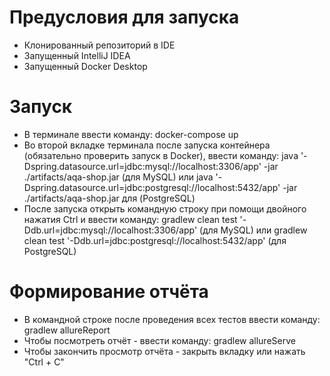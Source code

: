 # Предусловия для запуска
- Клонированный репозиторий в IDE
- Запущенный IntelliJ IDEA
- Запущенный Docker Desktop
# Запуск
- В терминале ввести команду: docker-compose up
- Во второй вкладке терминала после запуска контейнера (обязательно проверить запуск в Docker), ввести команду: java '-Dspring.datasource.url=jdbc:mysql://localhost:3306/app' -jar ./artifacts/aqa-shop.jar (для MySQL) или  java '-Dspring.datasource.url=jdbc:postgresql://localhost:5432/app' -jar ./artifacts/aqa-shop.jar
для (PostgreSQL)
- После запуска открыть командную строку при помощи двойного нажатия Ctrl и ввести команду: gradlew clean test '-Ddb.url=jdbc:mysql://localhost:3306/app' (для MySQL) или gradlew clean test '-Ddb.url=jdbc:postgresql://localhost:5432/app' (для PostgreSQL)
# Формирование отчёта
- В командной строке после проведения всех тестов ввести команду: gradlew allureReport
- Чтобы посмотреть отчёт - ввести команду: gradlew allureServe
- Чтобы закончить просмотр отчёта - закрыть вкладку или нажать "Ctrl + C"
